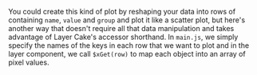 You could create this kind of plot by reshaping your data into rows of containing `name`, `value` and `group` and plot it like a scatter plot, but here's another way that doesn't require all that data manipulation and takes advantage of Layer Cake's accessor shorthand. In `main.js`, we simply specify the names of the keys in each row that we want to plot and in the layer component, we call `$xGet(row)` to map each object into an array of pixel values.
